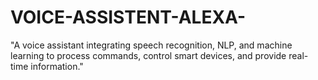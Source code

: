 # VOICE-ASSISTENT-ALEXA-
"A voice assistant integrating speech recognition, NLP, and machine learning to process commands, control smart devices, and provide real-time information."
